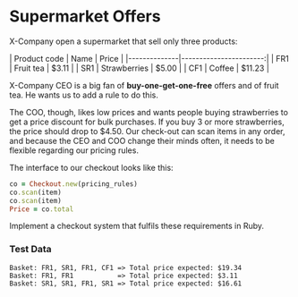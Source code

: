 # Supermarket Offers

X-Company open a supermarket that sell only three products:


| Product code | Name         | Price   |
|--------------|-----------------------:|
| FR1          | Fruit tea    |  $3.11  |
| SR1          | Strawberries |  $5.00  |
| CF1          | Coffee       | $11.23  |


X-Company CEO is a big fan of **buy-one-get-one-free** offers and of fruit tea. He wants us to add a rule to do this.

The COO, though, likes low prices and wants people buying strawberries to get a price discount for bulk purchases. If you buy 3 or more strawberries, the price should drop to $4.50. Our check-out can scan items in any order, and because the CEO and COO change their minds often, it needs to be flexible regarding our pricing rules.

The interface to our checkout looks like this:

```ruby
co = Checkout.new(pricing_rules)
co.scan(item)
co.scan(item)
Price = co.total
```

Implement a checkout system that fulfils these requirements in Ruby.

### Test Data

```
Basket: FR1, SR1, FR1, CF1 => Total price expected: $19.34
Basket: FR1, FR1           => Total price expected: $3.11
Basket: SR1, SR1, FR1, SR1 => Total price expected: $16.61
```
